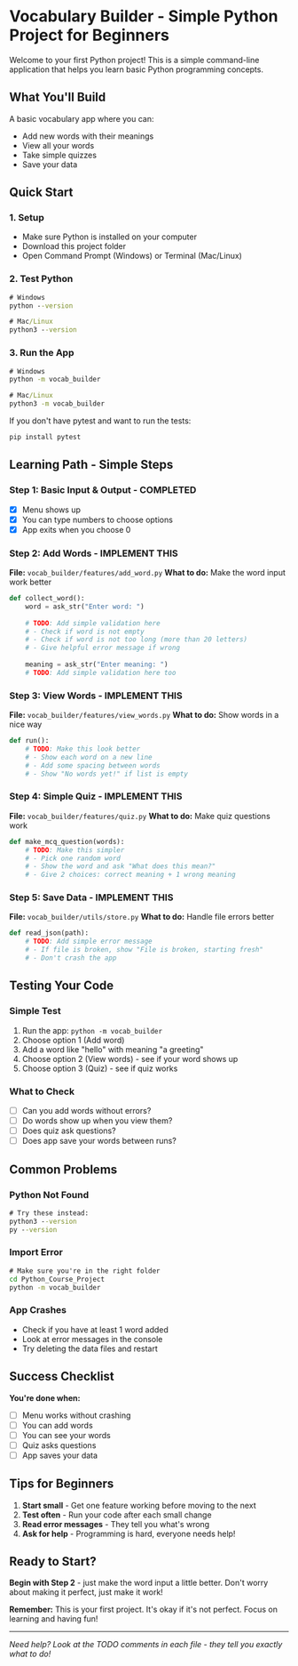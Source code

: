 # Vocabulary Builder - Simple Python Project for Beginners

Welcome to your first Python project! This is a simple command-line application that helps you learn basic Python programming concepts.

## What You'll Build

A basic vocabulary app where you can:
- Add new words with their meanings
- View all your words
- Take simple quizzes
- Save your data

## Quick Start

### 1. **Setup**
- Make sure Python is installed on your computer
- Download this project folder
- Open Command Prompt (Windows) or Terminal (Mac/Linux)

### 2. **Test Python**
```cmd
# Windows
python --version

# Mac/Linux  
python3 --version
```

### 3. **Run the App**
```cmd
# Windows
python -m vocab_builder

# Mac/Linux
python3 -m vocab_builder
```

If you don't have pytest and want to run the tests:
```cmd
pip install pytest
```

## Learning Path - Simple Steps

### **Step 1: Basic Input & Output** - COMPLETED
- [x] Menu shows up
- [x] You can type numbers to choose options
- [x] App exits when you choose 0

### **Step 2: Add Words** - IMPLEMENT THIS
**File:** `vocab_builder/features/add_word.py`
**What to do:** Make the word input work better
```python
def collect_word():
    word = ask_str("Enter word: ")
    
    # TODO: Add simple validation here
    # - Check if word is not empty
    # - Check if word is not too long (more than 20 letters)
    # - Give helpful error message if wrong
    
    meaning = ask_str("Enter meaning: ")
    # TODO: Add simple validation here too
```

### **Step 3: View Words** - IMPLEMENT THIS
**File:** `vocab_builder/features/view_words.py`
**What to do:** Show words in a nice way
```python
def run():
    # TODO: Make this look better
    # - Show each word on a new line
    # - Add some spacing between words
    # - Show "No words yet!" if list is empty
```

### **Step 4: Simple Quiz** - IMPLEMENT THIS
**File:** `vocab_builder/features/quiz.py`
**What to do:** Make quiz questions work
```python
def make_mcq_question(words):
    # TODO: Make this simpler
    # - Pick one random word
    # - Show the word and ask "What does this mean?"
    # - Give 2 choices: correct meaning + 1 wrong meaning
```

### **Step 5: Save Data** - IMPLEMENT THIS
**File:** `vocab_builder/utils/store.py`
**What to do:** Handle file errors better
```python
def read_json(path):
    # TODO: Add simple error message
    # - If file is broken, show "File is broken, starting fresh"
    # - Don't crash the app
```

## Testing Your Code

### **Simple Test**
1. Run the app: `python -m vocab_builder`
2. Choose option 1 (Add word)
3. Add a word like "hello" with meaning "a greeting"
4. Choose option 2 (View words) - see if your word shows up
5. Choose option 3 (Quiz) - see if quiz works

### **What to Check**
- [ ] Can you add words without errors?
- [ ] Do words show up when you view them?
- [ ] Does quiz ask questions?
- [ ] Does app save your words between runs?

## Common Problems

### **Python Not Found**
```cmd
# Try these instead:
python3 --version
py --version
```

### **Import Error**
```cmd
# Make sure you're in the right folder
cd Python_Course_Project
python -m vocab_builder
```

### **App Crashes**
- Check if you have at least 1 word added
- Look at error messages in the console
- Try deleting the data files and restart

## Success Checklist

**You're done when:**
- [ ] Menu works without crashing
- [ ] You can add words
- [ ] You can see your words
- [ ] Quiz asks questions
- [ ] App saves your data

## Tips for Beginners

1. **Start small** - Get one feature working before moving to the next
2. **Test often** - Run your code after each small change
3. **Read error messages** - They tell you what's wrong
4. **Ask for help** - Programming is hard, everyone needs help!

## Ready to Start?

**Begin with Step 2** - just make the word input a little better. Don't worry about making it perfect, just make it work!

**Remember:** This is your first project. It's okay if it's not perfect. Focus on learning and having fun!

---

*Need help? Look at the TODO comments in each file - they tell you exactly what to do!*

